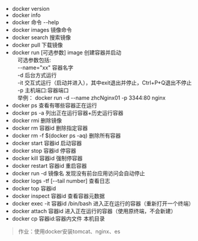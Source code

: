 + docker version
+ docker info
+ docker 命令 --help
+ docker images   镜像命令
+ docker search   搜索镜像
+ docker pull     下载镜像
+ docker run [可选参数] image    创建容器并启动  
&ensp;&ensp;可选参数包括:  
&ensp;&ensp;--name="xx"  容器名字  
&ensp;&ensp;-d  后台方式运行  
&ensp;&ensp;-it 交互式运行（启动并进入），其中exit退出并停止，Ctrl+P+Q退出不停止  
&ensp;&ensp;-p 主机端口:容器端口  
&ensp;&ensp;举例： docker run -d --name zhcNginx01 -p 3344:80 nginx
+ docker ps       查看有哪些容器正在运行
+ docker ps -a    列出正在运行容器+历史运行容器
+ docker rmi      删除镜像
+ docker rm 容器id     删除指定容器
+ docker rm -f $(docker ps -aq)    删除所有容器
+ docker start 容器id     启动容器
+ docker stop 容器id      停容器
+ docker kill 容器id      强制停容器
+ docker restart 容器id   重启容器
+ docker run -d 镜像名    发现没有前台应用访问会自动停止
+ docker logs -tf [--tail number]     查看日志
+ docker top 容器id
+ docker inspect 容器id      查看容器元数据
+ docker exec -it 容器id /bin/bash      进入正在运行的容器（重新打开一个终端）
+ docker attach 容器id                  进入正在运行的容器（使用原终端，不会新建）
+ docker cp 容器id:容器内文件 本机目录
> 作业：使用docker安装tomcat、nginx、es

